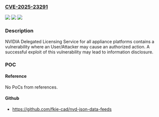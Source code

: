 ### [CVE-2025-23291](https://cve.mitre.org/cgi-bin/cvename.cgi?name=CVE-2025-23291)
![](https://img.shields.io/static/v1?label=Product&message=DLS%20component%20of%20NVIDIA%20License%20System&color=blue)
![](https://img.shields.io/static/v1?label=Version&message=All%20versions%20prior%20to%20v3.5.1%20and%20v3.1.7%20&color=brightgreen)
![](https://img.shields.io/static/v1?label=Vulnerability&message=CWE-312%20Cleartext%20Storage%20of%20Sensitive%20Information&color=brightgreen)

### Description

NVIDIA Delegated Licensing Service for all appliance platforms contains a vulnerability where an User/Attacker may cause an authorized action. A successful exploit of this vulnerability may lead to information disclosure.

### POC

#### Reference
No PoCs from references.

#### Github
- https://github.com/fkie-cad/nvd-json-data-feeds

